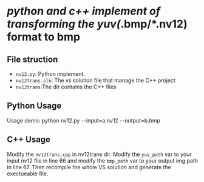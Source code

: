 # *python and c++ implement of transforming the yuv(*.bmp/*.nv12) format to bmp

## File struction
 - `nv12.py`: Python implement. 
 - `nv12trans.sln`: The vs solution file that manage the C++ project
 - `nv12trans`:The dir contains the C++ files

## Python Usage
Usage demo: python nv12.py --input=a.nv12 --output=b.bmp

## C++ Usage
Modify the `nv12trans.cpp` in nv12trans dir. Modify the `yuv_path` var to your input nv12 file in line 66 and modify the `bmp_path` var to your output img path in line 67. Then recompile the whole VS solution and generate the exectueable file.